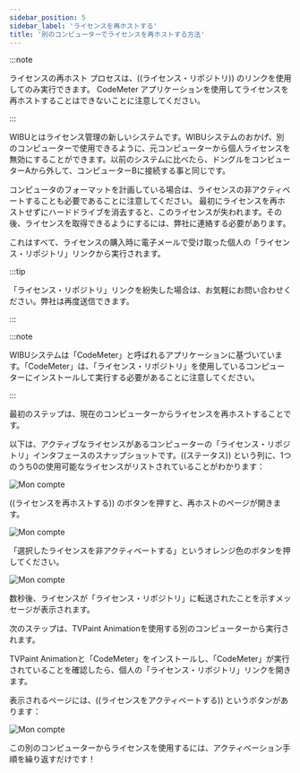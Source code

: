 ```yaml
---
sidebar_position: 5
sidebar_label: 'ライセンスを再ホストする'
title: '別のコンピューターでライセンスを再ホストする方法'
---
```


:::note

ライセンスの再ホスト プロセスは、((ライセンス・リポジトリ)) のリンクを使用してのみ実行できます。 CodeMeter アプリケーションを使用してライセンスを再ホストすることはできないことに注意してください。

:::

WIBUとはライセンス管理の新しいシステムです。WIBUシステムのおかげ、別のコンピューターで使用できるように、元コンピューターから個人ライセンスを無効にすることができます。以前のシステムに比べたら、ドングルをコンピューターAから外して、コンピューターBに接続する事と同じです。

コンピュータのフォーマットを計画している場合は、ライセンスの非アクティベートすることも必要であることに注意してください。 最初にライセンスを再ホストせずにハードドライブを消去すると、このライセンスが失われます。その後、ライセンスを取得できるようにするには、弊社に連絡する必要があります。

これはすべて、ライセンスの購入時に電子メールで受け取った個人の「ライセンス・リポジトリ」リンクから実行されます。

:::tip

「ライセンス・リポジトリ」リンクを紛失した場合は、お気軽にお問い合わせください。弊社は再度送信できます。

:::

:::note

WIBUシステムは「CodeMeter」と呼ばれるアプリケーションに基づいています。「CodeMeter」は、「ライセンス・リポジトリ」を使用しているコンピューターにインストールして実行する必要があることに注意してください。

:::

最初のステップは、現在のコンピューターからライセンスを再ホストすることです。

以下は、アクティブなライセンスがあるコンピューターの「ライセンス・リポジトリ」インタフェースのスナップショットです。((ステータス)) という列に、1つのうち0の使用可能なライセンスがリストされていることがわかります：

![Mon compte](/img/ja/download-install/rehost-step-1.png)

((ライセンスを再ホストする)) のボタンを押すと、再ホストのページが開きます。

![Mon compte](/img/ja/download-install/rehost-step-2.png)

「選択したライセンスを非アクティベートする」というオレンジ色のボタンを押してください。

![Mon compte](/img/ja/download-install/rehost-step-3.png)

数秒後、ライセンスが「ライセンス・リポジトリ」に転送されたことを示すメッセージが表示されます。

次のステップは、TVPaint Animationを使用する別のコンピューターから実行されます。


TVPaint Animationと「CodeMeter」をインストールし、「CodeMeter」が実行されていることを確認したら、個人の「ライセンス・リポジトリ」リンクを開きます。

表示されるページには、((ライセンスをアクティベートする)) というボタンがあります：

![Mon compte](/img/ja/download-install/rehost-step-4.png)

この別のコンピューターからライセンスを使用するには、アクティベーション手順を繰り返すだけです！